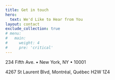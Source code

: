 ```yaml
---
title: Get in touch
hero:
  text: We'd Like to Hear from You
layout: contact
exclude_collection: true
# menu:
#   main: 
#     weight: 4
#     pre: 'critical'
---
```

234 Fifth Ave. • New York, NY • 10001

4267 St Laurent Blvd, Montréal, Québec H2W 1Z4